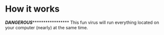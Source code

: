 # How it works
***************DANGEROUS********************************
This fun virus will run everything located on your computer (nearly) at the same time.
